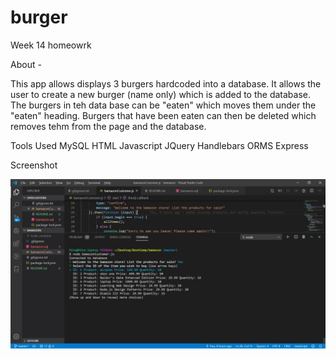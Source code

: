 # burger
Week 14 homeowrk

About -

This app allows displays 3 burgers hardcoded into a database. It allows the user to create a new burger (name only) which is added to the database. The burgers in teh data base can be "eaten" which moves them under the "eaten" heading. Burgers that have been eaten can then be deleted which removes tehm from the page and the database.

Tools Used
MySQL
HTML
Javascript
JQuery
Handlebars
ORMS
Express

Screenshot

![screenshot](https://github.com/Mike-Smith13067/bamazon/blob/master/images/start.png)


